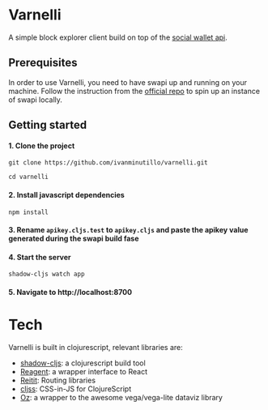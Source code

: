 # Varnelli

A simple block explorer client build on top of the [social wallet api](https://github.com/Commonfare-net/social-wallet-api).

## Prerequisites

In order to use Varnelli, you need to have swapi up and running on your machine.
Follow the instruction from the [official repo](https://github.com/Commonfare-net/social-wallet-api) to spin up an instance of swapi locally.

## Getting started

#### 1. Clone the project
``` shell
git clone https://github.com/ivanminutillo/varnelli.git

cd varnelli
```
#### 2. Install javascript dependencies

``` shell
npm install
```

#### 3. Rename ```apikey.cljs.test``` to ```apikey.cljs``` and paste the apikey value generated during the swapi build fase 

#### 4. Start the server

``` shell
shadow-cljs watch app
```

#### 5. Navigate to http://localhost:8700

# Tech
Varnelli is built in clojurescript, relevant libraries are:

- [shadow-cljs](http://shadow-cljs.org/): a clojurescript build tool 
- [Reagent](https://github.com/reagent-project/reagent): a wrapper interface to React
- [Reitit](https://github.com/metosin/reitit): Routing libraries
- [cljss](https://github.com/clj-commons/cljss): CSS-in-JS for ClojureScript
- [Oz](https://github.com/metasoarous/oz/): a wrapper to the awesome vega/vega-lite dataviz library
